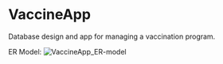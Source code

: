 # VaccineApp
Database design and app for managing a vaccination program.

ER Model:
![VaccineApp_ER-model](https://user-images.githubusercontent.com/59484319/113484930-3ede3300-94ab-11eb-8209-5b7adc4c6c8d.jpg)

